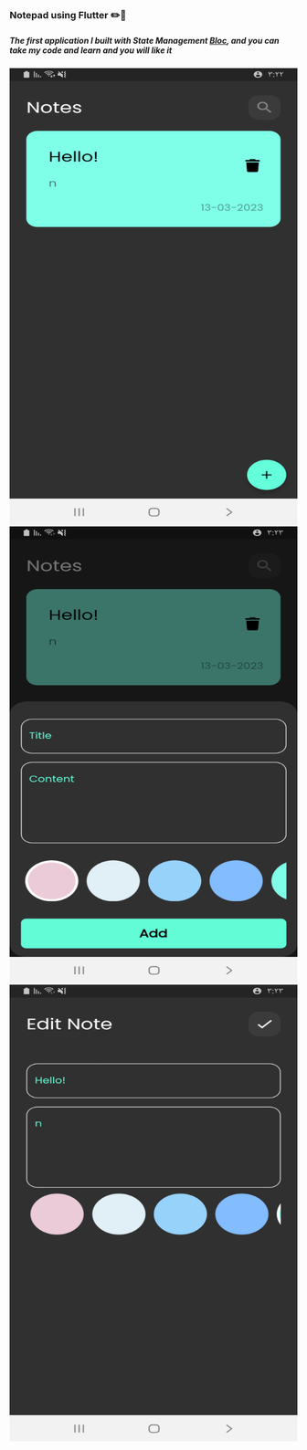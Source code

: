 <h3>Notepad using Flutter ✏️🤩</h3>
<h5>The first application I built with State Management <a href="https://pub.dev/packages/flutter_bloc">Bloc<a/>, and you can take my code and learn and you will like it</h5>

<img src="assets/images/screenshot-1678710161103.png" width="800" height="800"/>
<img src="assets/images/screenshot-1678710183353.png" width="800" height="800"/>
<img src="assets/images/screenshot-1678710196268.png" width="800" height="800"/>
